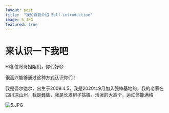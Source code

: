 ```yaml
---
layout: post
title:  "我的自我介绍 Self-introduction"
image: 5.JPG
featured: true
---
```

# 来认识一下我吧
Hi各位哥哥姐姐们，你们好😄

很高兴能够通过这种方式认识你们！

我是吾尔达尔，出生于2009.4.5，我是2020年9月加入强棒基地的，我的老家在四川凉山州，我是彝族，我是长发辫子姑娘，活泼的大高个，运动体能满格

![5.JPG](..assets/images/5.JPG)
